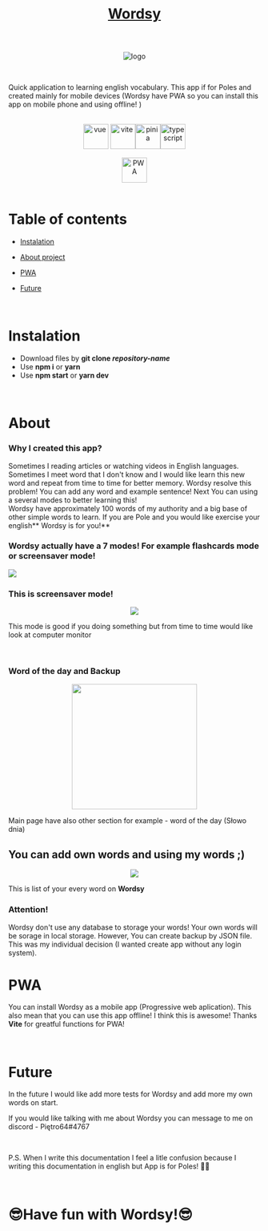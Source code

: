 # <p align="center">[Wordsy](wordsy-angielski.vercel.app)</p>

<br />


<p align="center"> <img src="https://user-images.githubusercontent.com/77500425/213708039-0cc10644-b61e-4735-8f1b-7322da8cb87f.png" title="logo" alt="logo"/></p>

<br />

Quick application to learning english vocabulary. This app if for Poles and created mainly for mobile devices (Wordsy have PWA so you can install this app on mobile phone and using offline! )</p>

<br />

<div align="center">


<img src="https://user-images.githubusercontent.com/77500425/213710589-41466a3d-923c-46ca-b39b-4e160408b1a9.png" alt="vue" height="50"  align="center" title="Vue" />
 <img src="https://user-images.githubusercontent.com/77500425/188862747-34d46b46-169f-4efe-b2d4-fc4265305c32.svg" alt="vite" height="50"  align="center" title="Vite" /><img src="https://user-images.githubusercontent.com/77500425/213711265-db72039e-39a0-4715-9bfa-9105ed9fb421.svg" alt="pinia" height="50"  align="center" title="pinia" /><img src="https://user-images.githubusercontent.com/77500425/161311954-e03613e7-54b2-4d1b-ac2e-559f8c1e9f2d.png" alt="typescript" height="50"  align="center" title="TS"/>
 <br/> <br/>
 <img src="https://user-images.githubusercontent.com/77500425/213722937-4b21843c-8c04-40b7-8f2f-e07c39c39e93.png" alt="PWA" height="50"  align="center" title="PWA" />




</div>

<br />

# Table of contents
* [Instalation](#instalation)

* [About project](#about)

* [PWA](#pwa)

* [Future](#future)





<br />

# Instalation
- Download files by **git clone _repository-name_**
- Use **npm i** or **yarn**
- Use **npm start** or **yarn dev**


<br />

# About 

### Why I created this app?
Sometimes I reading articles or watching videos in English languages. Sometimes I meet word that I don't know and I would like learn this new word and repeat from time to time for better memory. Wordsy resolve this problem! You can add any word and example sentence! Next You can using a several modes to better learning this!
<br />
Wordsy have approximately 100 words of my authority and a big base of other simple words to learn. If you are Pole and you would like exercise your english** Wordsy is for you!**

### Wordsy actually have a 7 modes! For example flashcards mode or screensaver mode!

<img src="https://user-images.githubusercontent.com/77500425/213715332-973aabfa-bfa8-4363-b0bd-5060d4aa7c7e.png"/><p>



### This is screensaver mode!
 
<p align="center"> <img src="https://user-images.githubusercontent.com/77500425/213714360-9dd2fa02-d450-46e1-b8ec-e06206bc5ae3.png"/><p>

This mode is good if you doing something but from time to time would like look at computer monitor

<br />


### Word of the day and Backup
<p align="center"> <img src="https://user-images.githubusercontent.com/77500425/213715642-a4aaa813-68a1-4117-a9bf-3c4e194cc714.jpg" align="center" width="250px"/></p>

Main page have also other section for example - word of the day (Słowo dnia)

## You can add own words and using my words ;)

<p align="center"> <img src="https://user-images.githubusercontent.com/77500425/213718194-3bb2cca5-77b1-4107-af4f-fde295477ef2.png" align="center"/></p>

This is list of your every word on **Wordsy**


### Attention!

Wordsy don't use any database to storage your words! Your own words will be sorage in local storage. However, You can create backup by JSON file. This was my individual decision (I wanted create app without any login system).  


# PWA

You can install Wordsy as a mobile app (Progressive web aplication). This also mean that you can use this app offline! I think this is awesome!
Thanks **Vite** for greatful functions for PWA! 


<br />

# Future

In the future I would like add more tests for Wordsy and add more my own words on start.  

If you would like talking with me about Wordsy you can message to me on discord - Piętro64#4767


<br />

P.S. When I write this documentation I feel a litle confusion because I writing this documentation in english but App is for Poles! 🤔🤔

<br />

# 😎Have fun with Wordsy!😎




